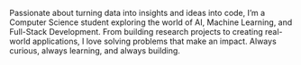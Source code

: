 Passionate about turning data into insights and ideas into code, I’m a Computer Science student exploring the world of AI, Machine Learning, and Full-Stack Development. From building research projects to creating real-world applications, I love solving problems that make an impact. Always curious, always learning, and always building.

